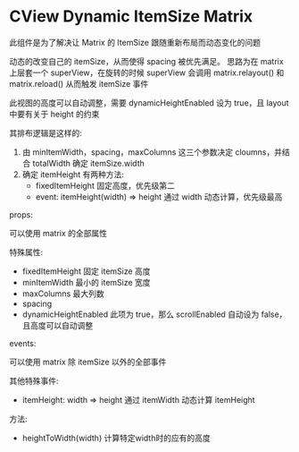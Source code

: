 # CView Dynamic ItemSize Matrix

此组件是为了解决让 Matrix 的 ItemSize 跟随重新布局而动态变化的问题

动态的改变自己的 itemSize，从而使得 spacing 被优先满足。
思路为在 matrix 上层套一个 superView，在旋转的时候 superView 会调用 matrix.relayout() 和 matrix.reload()
从而触发 itemSize 事件

此视图的高度可以自动调整，需要 dynamicHeightEnabled 设为 true，且 layout 中要有关于 height 的约束

其排布逻辑是这样的:

1. 由 minItemWidth，spacing，maxColumns 这三个参数决定 cloumns，并结合 totalWidth 确定 itemSize.width
2. 确定 itemHeight 有两种方法:
   - fixedItemHeight 固定高度，优先级第二
   - event: itemHeight(width) => height 通过 width 动态计算，优先级最高

props:

可以使用 matrix 的全部属性

特殊属性:

- fixedItemHeight 固定 itemSize 高度
- minItemWidth 最小的 itemSize 宽度
- maxColumns 最大列数
- spacing
- dynamicHeightEnabled 此项为 true，那么 scrollEnabled 自动设为 false，且高度可以自动调整
  
events:

可以使用 matrix 除 itemSize 以外的全部事件

其他特殊事件:

- itemHeight: width => height 通过 itemWidth 动态计算 itemHeight


方法:
- heightToWidth(width) 计算特定width时的应有的高度